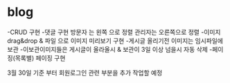 # blog

-CRUD 구현
-댓글 구현 방문자 는 왼쪽 으로 정렬 관리자는 오른쪽으로 정렬 
-이미지 drag&drop & 파일 으로 이미지 미리보기 구현
-게시글 올리기전 이미지는 임시파일에 보관 
-이보관이미지들은  게시글이 올라올시 & 보관이 3일 이상 넘을시 자동 삭제 
-페이징(목록별) 페이징 구현

3월 30일 기준 부터 회원로그인 관련 부분을 추가 작업할 예정 

